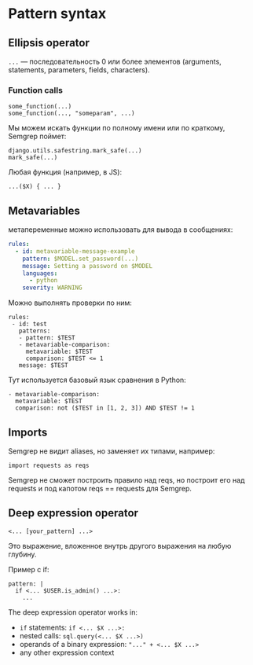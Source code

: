 # Pattern syntax

## Ellipsis operator

`...` — последовательность 0 или более элементов (arguments, statements, parameters, fields, characters).

### Function calls

```
some_function(...)
some_function(..., "someparam", ...)
```

Мы можем искать функции по полному имени или по краткому, Semgrep поймет:

```
django.utils.safestring.mark_safe(...)
mark_safe(...)
```

Любая функция (например, в JS):

```
...($X) { ... }
```

## Metavariables

метапеременные можно использовать для вывода в сообщениях:

```yaml
rules:
  - id: metavariable-message-example
    pattern: $MODEL.set_password(...)
    message: Setting a password on $MODEL
    languages:
      - python
    severity: WARNING
```

Можно выполнять проверки по ним:

```
rules:
 - id: test
   patterns:
   - pattern: $TEST
   - metavariable-comparison:
     metavariable: $TEST
     comparison: $TEST <= 1
   message: $TEST

```

Тут используется базовый язык сравнения в Python:

```
- metavariable-comparison:
  metavariable: $TEST
  comparison: not ($TEST in [1, 2, 3]) AND $TEST != 1
```

## Imports

Semgrep не видит aliases, но заменяет их типами, например:

```
import requests as reqs
```

Semgrep не сможет построить правило над reqs, но построит его над requests и под капотом reqs == requests для Semgrep.

## Deep expression operator

```
<... [your_pattern] ...>
```

Это выражение, вложенное внутрь другого выражения на любую глубину.

Пример с if:

```
pattern: |
  if <... $USER.is_admin() ...>:
    ...
```

The deep expression operator works in:

* `if` statements: `if <... $X ...>:`
* nested calls: `sql.query(<... $X ...>)`
* operands of a binary expression: `"..." + <... $X ...>`
* any other expression context
